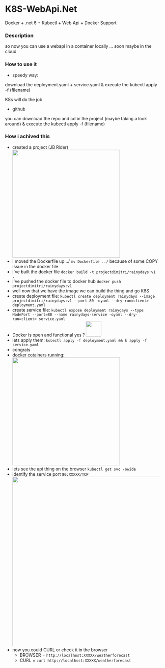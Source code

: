 # K8S-WebApi.Net
Docker + .net 6 + Kubectl + Web Api + Docker Support

### Description
so now you can use a webapi in a container locally ... soon maybe in the cloud
### How to use it
- speedy way:

download the deployment.yaml + service.yaml & execute the kubectl apply -f (filename) 

K8s will do the job 
- github

you can download the repo and cd in the project (maybe taking a look around) & execute the kubectl apply -f (filename) 
### How i achived this
- created a project (JB Rider) <img src="https://i.postimg.cc/9M0VcgV0/Screenshot-2022-12-23-at-17-44-38.png" width="350" height="350">
- i moved the Dockerfile up ../ `mv Dockerfile ../` because of some COPY issue in the docker file
- i've built the docker file `docker build -t projectdimitri/rainydays:v1 .`
- i've pushed the docker file to docker hub `docker push projectdimitri/rainydays:v1`
- well now that we have the image we can build the thing and go K8S 
- create deployment file: `kubectl create deployment rainydays --image projectdimitri/rainydays:v1 --port 80 -oyaml --dry-run=client> deployment.yaml`
- create service file: `kubectl expose deployment rainydays --type NodePort --port=80 --name rainydays-service -oyaml --dry-run=client> service.yaml `
- Docker is open and functional yes ?  <img src="https://i.postimg.cc/wBXdNtPk/Screenshot-2022-12-26-at-15-25-12.png" width="50" height="50">
- lets apply them: `kubectl apply -f deployment.yaml && k apply -f service.yaml`
- congrats
- docker cotainers running: <img src="https://i.postimg.cc/3R3QF8QQ/Screenshot-2022-12-26-at-15-36-19.png" width="350">
- lets see the api thing on the browser `kubectl get svc -owide`
- identify the service port `80:XXXXX/TCP` <img src="https://i.postimg.cc/3NKfd10g/Screenshot-2022-12-26-at-16-01-08.png" width="550"> 
- now you could CURL or check it in the browser
  - BROWSER = `http://localhost:XXXXX/weatherforecast`
  - CURL = `curl http://localhost:XXXXX/weatherforecast`
